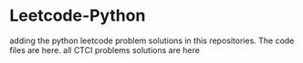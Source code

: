 # Leetcode-Python
adding the python leetcode problem solutions in this repositories. 
The code files are here.
all CTCI problems solutions are here


































































































































































































































































































































































































































































































































































































































































































































































































































































































































































































































































































































































































































































































